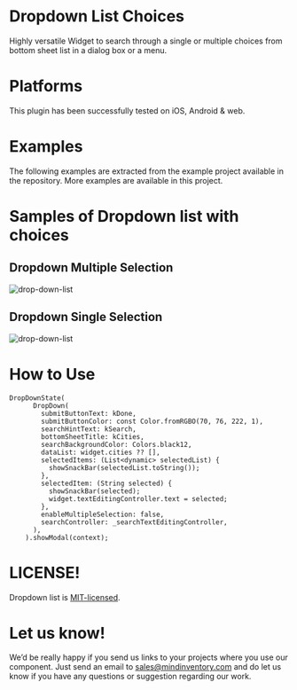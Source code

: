 # Dropdown List Choices
Highly versatile Widget to search through a single or multiple choices from bottom sheet list in a dialog box or a menu.

# Platforms
This plugin has been successfully tested on iOS, Android & web.

# Examples
The following examples are extracted from the example project available in the repository. More examples are available in this project.

# Samples of Dropdown list with choices

## Dropdown Multiple Selection
![drop-down-list](https://github.com/Mindinventory/drop_down_list/blob/main/assets/drop_down_multiple_selection.gif)

## Dropdown Single Selection
![drop-down-list](https://github.com/Mindinventory/drop_down_list/blob/main/assets/drop_down_single_selection.gif)

# How to Use
```
DropDownState(
      DropDown(
        submitButtonText: kDone,
        submitButtonColor: const Color.fromRGBO(70, 76, 222, 1),
        searchHintText: kSearch,
        bottomSheetTitle: kCities,
        searchBackgroundColor: Colors.black12,
        dataList: widget.cities ?? [],
        selectedItems: (List<dynamic> selectedList) {
          showSnackBar(selectedList.toString());
        },
        selectedItem: (String selected) {
          showSnackBar(selected);
          widget.textEditingController.text = selected;
        },
        enableMultipleSelection: false,
        searchController: _searchTextEditingController,
      ),
    ).showModal(context);
```


# LICENSE!

Dropdown list is [MIT-licensed](https://github.com/Mindinventory/drop_down_list/blob/main/LICENSE "MIT-licensed").

# Let us know!

We’d be really happy if you send us links to your projects where you use our component. Just send an email to sales@mindinventory.com and do let us know if you have any questions or suggestion regarding our work.
